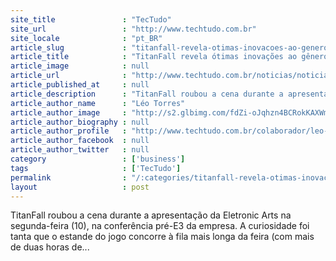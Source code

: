 ```yaml
---
site_title               : "TecTudo"
site_url                 : "http://www.techtudo.com.br"
site_locale              : "pt_BR"
article_slug             : "titanfall-revela-otimas-inovacoes-ao-genero-fps-em-partida-na-e3-2013"
article_title            : "TitanFall revela ótimas inovações ao gênero FPS em partida na E3 2013"
article_image            : null
article_url              : "http://www.techtudo.com.br/noticias/noticia/2013/06/titanfall-revela-otimas-inovacoes-ao-genero-fps-em-partida-na-e3-2013.html"
article_published_at     : null
article_description      : "TitanFall roubou a cena durante a apresentação da Eletronic Arts na segunda-feira (10), na conferência pré-E3 da empresa. A curiosidade foi tanta que o estande do jogo concorre à fila mais longa da feira (com mais de duas horas de..."
article_author_name      : "Léo Torres"
article_author_image     : "http://s2.glbimg.com/fdZi-oJqhzn4BCRokKAXWmajeyU=/30x30/s2.glbimg.com/8cLivccq0FgjLFk0IVG3sGL8_VI=/140x140/s.glbimg.com/po/tt2/f/original/2013/11/12/leo2.jpg"
article_author_biography : null
article_author_profile   : "http://www.techtudo.com.br/colaborador/leo-torres.html"
article_author_facebook  : null
article_author_twitter   : null
category                 : ['business']
tags                     : ['TecTudo']
permalink                : "/:categories/titanfall-revela-otimas-inovacoes-ao-genero-fps-em-partida-na-e3-2013/"
layout                   : post
---
```


TitanFall roubou a cena durante a apresentação da Eletronic Arts na segunda-feira (10), na conferência pré-E3 da empresa. A curiosidade foi tanta que o estande do jogo concorre à fila mais longa da feira (com mais de duas horas de...
